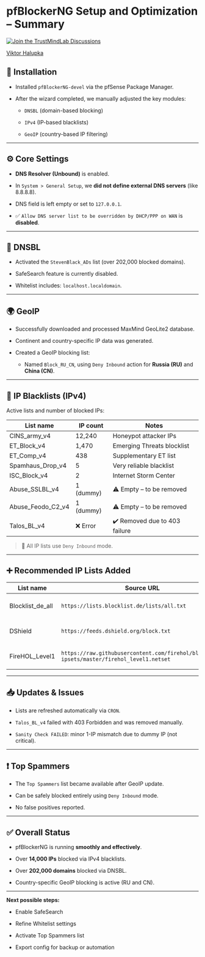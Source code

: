 # pfBlockerNG Setup and Optimization – Summary

[![Join the TrustMindLab Discussions](https://img.shields.io/badge/💬_Join-TrustMindLab-blueviolet)](https://github.com/goAuD/MyHomeLab/discussions/1)
<div class="badge-base LI-profile-badge" data-locale="hu_HU" data-size="medium" data-theme="light" data-type="VERTICAL" data-vanity="viktor-halupka-weiz" data-version="v1"><a class="badge-base__link LI-simple-link" href="https://at.linkedin.com/in/viktor-halupka-weiz?trk=profile-badge">Viktor Halupka</a></div>

## 🔧 Installation

- Installed `pfBlockerNG-devel` via the pfSense Package Manager.

- After the wizard completed, we manually adjusted the key modules:

  - `DNSBL` (domain-based blocking)

  - `IPv4` (IP-based blacklists)

  - `GeoIP` (country-based IP filtering)

---

## ⚙️ Core Settings

- **DNS Resolver (Unbound)** is enabled.

- In `System > General Setup`, we **did not define external DNS servers** (like 8.8.8.8).

- DNS field is left empty or set to `127.0.0.1`.

- ✅ `Allow DNS server list to be overridden by DHCP/PPP on WAN` is **disabled**.

---

## 🧱 DNSBL

- Activated the `StevenBlack_ADs` list (over 202,000 blocked domains).

- SafeSearch feature is currently disabled.

- Whitelist includes: `localhost.localdomain`.

---

## 🌍 GeoIP

- Successfully downloaded and processed MaxMind GeoLite2 database.

- Continent and country-specific IP data was generated.

- Created a GeoIP blocking list:

  - Named `Block_RU_CN`, using `Deny Inbound` action for **Russia (RU)** and **China (CN)**.

---

## 🚫 IP Blacklists (IPv4)

Active lists and number of blocked IPs:

| List name         | IP count | Notes                        |
|-------------------|----------|-------------------------------|
| CINS_army_v4      | 12,240   | Honeypot attacker IPs         |
| ET_Block_v4       | 1,470    | Emerging Threats blocklist    |
| ET_Comp_v4        | 438      | Supplementary ET list         |
| Spamhaus_Drop_v4  | 5        | Very reliable blacklist        |
| ISC_Block_v4      | 2        | Internet Storm Center         |
| Abuse_SSLBL_v4    | 1 (dummy)| ⚠️ Empty – to be removed       |
| Abuse_Feodo_C2_v4 | 1 (dummy)| ⚠️ Empty – to be removed       |
| Talos_BL_v4       | ❌ Error | ✔️ Removed due to 403 failure  |

> 📌 All IP lists use `Deny Inbound` mode.

---

## ➕ Recommended IP Lists Added

| List name         | Source URL                                                              | Notes                         |
|-------------------|-------------------------------------------------------------------------|-------------------------------|
| Blocklist_de_all  | `https://lists.blocklist.de/lists/all.txt`                              | Attacker IPs from honeypots   |
| DShield           | `https://feeds.dshield.org/block.txt`                                   | Requires `+3` header lines    |
| FireHOL_Level1    | `https://raw.githubusercontent.com/firehol/blocklist-ipsets/master/firehol_level1.netset` | Trusted, low false positives |

---

## 📥 Updates & Issues

- Lists are refreshed automatically via `CRON`.

- `Talos_BL_v4` failed with 403 Forbidden and was removed manually.

- `Sanity Check FAILED`: minor 1-IP mismatch due to dummy IP (not critical).

---

## ❗ Top Spammers

- The `Top Spammers` list became available after GeoIP update.

- Can be safely blocked entirely using `Deny Inbound` mode.

- No false positives reported.

---

## ✅ Overall Status

- pfBlockerNG is running **smoothly and effectively**.

- Over **14,000 IPs** blocked via IPv4 blacklists.

- Over **202,000 domains** blocked via DNSBL.

- Country-specific GeoIP blocking is active (RU and CN).

---

**Next possible steps:**

- Enable SafeSearch

- Refine Whitelist settings

- Activate Top Spammers list

- Export config for backup or automation
